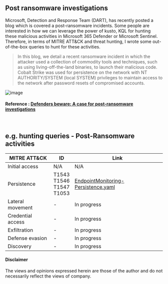 ## Post ransomware investigations
Microsoft, Detection and Response Team (DART), has recently posted a blog which is covered a post-ransomware incidents. Some people are interested in how we can leverage the power of kusto, KQL for hunting these malicious activities in Microsoft 365 Defender or Microsoft Sentinel. Therefore, in terms of MITRE ATT&CK and threat hunting, I wrote some out-of-the-box queries to hunt for these activities.

> In this blog, we detail a recent ransomware incident in which the attacker used a collection of commodity tools and techniques, such as using living-off-the-land binaries, to launch their malicious code. Cobalt Strike was used for persistence on the network with NT AUTHORITY/SYSTEM (local SYSTEM) privileges to maintain access to the network after password resets of compromised accounts.

![image](https://user-images.githubusercontent.com/120234772/215325221-0adeef14-8c73-4f7d-a85b-ec64dc26d63e.png)

#### Reference : [Defenders beware: A case for post-ransomware investigations](https://www.microsoft.com/en-us/security/blog/2022/10/18/defenders-beware-a-case-for-post-ransomware-investigations/)
<br>

## e.g. hunting queries - Post-Ransomware activities

| MITRE ATT&CK | ID | Link |
| ------------- |-------------| ------------- |
| Initial access  | N/A | N/A |
| Persistence  | T1543 <br> T1546 <br> T1547 <br> T1053 | [EndpointMonitoring-Persistence.yaml](https://github.com/LearningKijo/KQL/blob/main/KQL-XDR-Hunting/Post-Ransomware-investigations/EndpointMonitoring-Persistence.yaml) ||
| Lateral movement | - | In progress |
| Credential access | - | In progress |
| Exfiltration | - | In progress |
| Defense evasion | - | In progress |
| Discovery | - | In progress | 


#### Disclaimer
The views and opinions expressed herein are those of the author and do not necessarily reflect the views of company.
